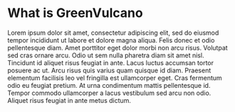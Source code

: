 # What is GreenVulcano

Lorem ipsum dolor sit amet, consectetur adipiscing elit, sed do eiusmod tempor incididunt ut labore et dolore magna aliqua. Felis donec et odio pellentesque diam. Amet porttitor eget dolor morbi non arcu risus. Volutpat sed cras ornare arcu. Odio ut sem nulla pharetra diam sit amet nisl. Tincidunt id aliquet risus feugiat in ante. Lacus luctus accumsan tortor posuere ac ut. Arcu risus quis varius quam quisque id diam. Praesent elementum facilisis leo vel fringilla est ullamcorper eget. Cras fermentum odio eu feugiat pretium. At urna condimentum mattis pellentesque id.
Tempor commodo ullamcorper a lacus vestibulum sed arcu non odio. Aliquet risus feugiat in ante metus dictum.
